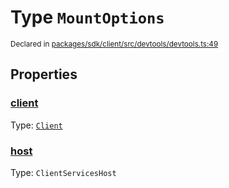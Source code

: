 # Type `MountOptions`
<sub>Declared in [packages/sdk/client/src/devtools/devtools.ts:49](https://github.com/dxos/dxos/blob/4d6eae504/packages/sdk/client/src/devtools/devtools.ts#L49)</sub>




## Properties
### [client](https://github.com/dxos/dxos/blob/4d6eae504/packages/sdk/client/src/devtools/devtools.ts#L50)
Type: <code>[Client](/api/@dxos/client/classes/Client)</code>




### [host](https://github.com/dxos/dxos/blob/4d6eae504/packages/sdk/client/src/devtools/devtools.ts#L51)
Type: <code>ClientServicesHost</code>





